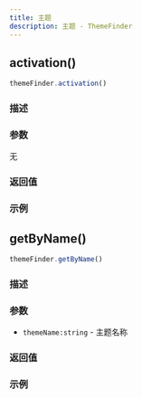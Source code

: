 ```yaml
---
title: 主题
description: 主题 - ThemeFinder
---
```


## activation()

```js
themeFinder.activation()
```

### 描述

### 参数

无

### 返回值

### 示例

## getByName()

```js
themeFinder.getByName()
```

### 描述

### 参数

- `themeName:string` - 主题名称

### 返回值

### 示例
